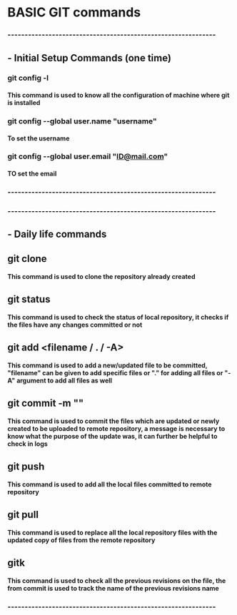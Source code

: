 # BASIC GIT commands

### -------------------------------------------------------------
## - Initial Setup Commands (one time)

### git config -l
#### This command is used to know all the configuration of machine where git is installed

### git config --global user.name "username"
#### To set the username

### git config --global user.email "ID@mail.com"
#### TO set the email

### -------------------------------------------------------------

### -------------------------------------------------------------
## - Daily life commands

## git clone <url>
#### This command is used to clone the repository already created

## git status
#### This command is used to check the status of local repository, it checks if the files have any changes committed or not

## git add <filename / . / -A>
#### This command is used to add a new/updated file to be committed, "filename" can be given to add specific files or "." for adding all files or "-A" argument to add all files as well

## git commit -m "<message>"
#### This command is used to commit the files which are updated or newly created to be uploaded to remote repository, a message is necessary to know what the purpose of the update was, it can further be helpful to check in logs 

## git push
#### This command is used to add all the local files committed to remote repository

## git pull
#### This command is used to replace all the local repository files with the updated copy of files from the remote repository

## gitk <filename>
#### This command is used to check all the previous revisions on the file, the <message> from commit is used to track the name of the previous revisions name

### -------------------------------------------------------------